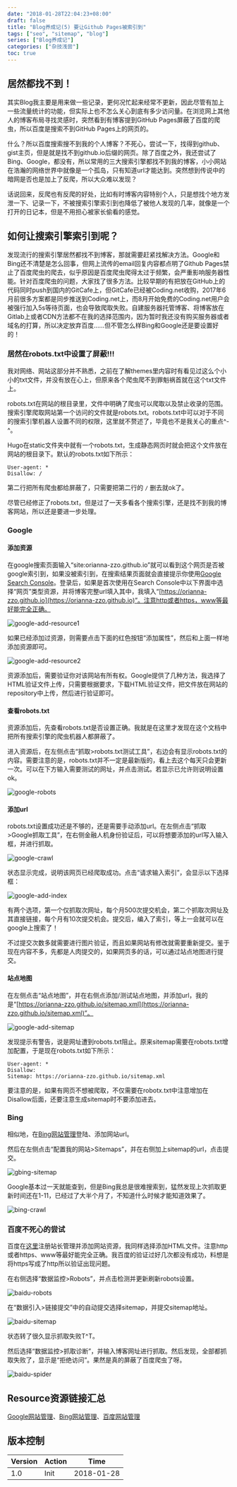 ```yaml
---
date: "2018-01-28T22:04:23+08:00"
draft: false
title: "Blog养成记(5) 要让Github Pages被索引到"
tags: ["seo", "sitemap", "blog"]
series: ["Blog养成记"]
categories: ["杂技浅尝"]
toc: true
---
```




## 居然都找不到！

其实Blog我主要是用来做一些记录，更何况忙起来经常不更新，因此尽管有加上一些流量统计的功能，但实际上也不怎么关心到底有多少访问量。在浏览网上其他人的博客布局寻找灵感时，突然看到有博客提到GitHub Pages屏蔽了百度的爬虫，所以百度是搜索不到GitHub Pages上的网页的。

什么？所以百度搜索搜不到我的个人博客？不死心，尝试一下，找得到github、gist主页，但是就是找不到github.io后缀的网页。除了百度之外，我还尝试了Bing、Google，都没有，所以常用的三大搜索引擎都找不到我的博客，小小网站在浩瀚的网络世界中就像是一个孤岛，只有知道url才能达到。突然想到传说中的暗网是否也是加上了反爬，所以大众难以发现？

话说回来，反爬也有反爬的好处，比如有时博客内容特别个人，只是想找个地方发泄一下、记录一下，不被搜索引擎索引到也降低了被他人发现的几率，就像是一个打开的日记本，但是不用担心被家长偷看的感觉。

## 如何让搜索引擎索引到呢？

发现流行的搜索引擎居然都找不到博客，那就需要赶紧找解决方法。Google和Bing还不清楚是怎么回事，但网上流传的email回复内容都点明了Github Pages禁止了百度爬虫的爬去，似乎原因是百度爬虫爬得太过于频繁，会严重影响服务器性能。针对百度爬虫的问题，大家找了很多方法。比较早期的有把放在GitHub上的代码同时push到国内的GitCafe上，但GitCafe已经被Coding.net收购，2017年6月前很多方案都是同步推送到Coding.net上，而8月开始免费的Coding.net用户会被强行加入5s等待页面，也会导致爬取失败。自建服务器托管博客、将博客放在Gitlab上或者CDN方法都不在我的选择范围内，因为暂时我还没有购买服务器或者域名的打算，所以决定放弃百度……但不管怎么样Bing和Google还是要设置好的！

### 居然在robots.txt中设置了屏蔽!!!

我对网络、网站这部分并不熟悉，之前在了解themes里内容时有看见过这么个小小的txt文件，并没有放在心上，但原来各个爬虫爬不到罪魁祸首就在这个txt文件上。

robots.txt在网站的根目录里，文件中明确了爬虫可以爬取以及禁止收录的范围。搜索引擎爬取网站第一个访问的文件就是robots.txt。robots.txt中可以对于不同的搜索引擎机器人设置不同的权限，这里就不赘述了，毕竟也不是我关心的重点^-^。

Hugo在static文件夹中就有一个robots.txt，生成静态网页时就会把这个文件放在网站的根目录下。默认的robots.txt如下所示：

```
User-agent: *
Disallow: /
```

第二行把所有爬虫都给屏蔽了，只需要把第二行的 `/` 删去就ok了。

尽管已经修正了robots.txt，但是过了一天多看各个搜索引擎，还是找不到我的博客网站，所以还是要进一步处理。

### Google

#### 添加资源

在google搜索页面输入“site:orianna-zzo.github.io”就可以看到这个网页是否被google索引到，如果没被索引到，在搜索结果页面就会直接提示你使用[Google Search Console](www.google.com/webmasters/)。登录后，如果是首次使用在Search Console中以下界面中选择“网页”类型资源，并将博客完整url填入其中，我填入“[https://orianna-zzo.github.io](https://orianna-zzo.github.io)”。注意http或者https，www等最好能完全正确。

![google-add-resource1](/images/series/Blog养成记/5/google-add-resource1.jpg)

如果已经添加过资源，则需要点击下面的红色按钮“添加属性”，然后和上面一样地添加资源即可。

![google-add-resource2](/images/series/Blog养成记/5/google-add-resource2.jpg)

资源添加后，需要验证你对该网站有所有权。Google提供了几种方法，我选择了HTML验证文件上传，只需要根据要求，下载HTML验证文件，把文件放在网站的repository中上传，然后进行验证即可。

#### 查看robots.txt

资源添加后，先查看robots.txt是否设置正确。我就是在这里才发现在这个文档中把所有搜索引擎的爬虫机器人都屏蔽了。

进入资源后，在左侧点击“抓取>robots.txt测试工具”，右边会有显示robots.txt的内容。需要注意的是，robots.txt并不一定是最新版的，看上去这个每天只会更新一次。可以在下方输入需要测试的网址，并点击测试。若显示已允许则说明设置ok。

![google-robots](/images/series/Blog养成记/5/google-robots.jpg)

#### 添加url

robots.txt设置成功还是不够的，还是需要手动添加url。在左侧点击“抓取>Google抓取工具”，在右侧金融人机身份验证后，可以将想要添加的url写入输入框，并进行抓取。

![google-crawl](/images/series/Blog养成记/5/google-crawl.jpg)

状态显示完成，说明该网页已经爬取成功。点击“请求输入索引”，会显示以下选择框：

![google-add-index](/images/series/Blog养成记/5/google-add-index.jpg)

有两个选项，第一个仅抓取次网址，每个月500次提交机会，第二个抓取次网址及其直接链接，每个月有10次提交机会。提交后，编入了索引，等上一会就可以在google上搜索了！

不过提交次数多就需要进行图片验证，而且如果网站有修改就需要重新提交。鉴于现在内容不多，先都是人肉提交的，如果网页多的话，可以通过站点地图进行提交。

#### 站点地图

在左侧点击“站点地图”，并在右侧点添加/测试站点地图，并添加url，我的是“[https://orianna-zzo.github.io/sitemap.xml](https://orianna-zzo.github.io/sitemap.xml)”。

![google-add-sitemap](/images/series/Blog养成记/5/google-add-sitemap.jpg)

发现提示有警告，说是网址遭到robots.txt阻止。原来sitemap需要在robots.txt增加配置，于是现在robots.txt如下所示：

```
User-agent: *
Disallow: 
Sitemap: https://orianna-zzo.github.io/sitemap.xml
```

要注意的是，如果有网页不想被爬取，不仅需要在robotx.txt中注意增加在Disallow后面，还要注意生成sitemap时不要添加进去。

### Bing

相似地，在[Bing网站管理](https://www.bing.com/webmaster/home)登陆、添加网站url。

然后在左侧点击“配置我的网站>Sitemaps”，并在右侧加上sitemap的url，点击提交。

![gbing-sitemap](/images/series/Blog养成记/5/bing-sitemap.jpg)

Google基本过一天就能查到，但是Bing我总是很难搜索到，猛然发现上次抓取更新时间还在1-11，已经过了大半个月了，不知道什么时候才能知道效果了。

![bing-crawl](/images/series/Blog养成记/5/bing-crawl.jpg)

### 百度不死心的尝试

百度在[这里](https://ziyuan.baidu.com/site/)注册站长管理并添加网站资源，我同样选择添加HTML文件。注意http或者https、www等最好能完全正确。我百度的验证过好几次都没有成功，料想是将https写成了http所以验证出现问题。

在右侧选择“数据监控>Robots”，并点击检测并更新刷新robots设置。

![baidu-robots](/images/series/Blog养成记/5/baidu-robots.jpg)

在“数据引入>链接提交”中的自动提交选择sitemap，并提交sitemap地址。

![baidu-sitemap](/images/series/Blog养成记/5/baidu-sitemap.jpg)

状态转了很久显示抓取失败T^T。

然后选择“数据监控>抓取诊断”，并输入博客网址进行抓取。然后发现，全部都抓取失败了，显示是“拒绝访问”。果然是真的屏蔽了百度爬虫了呀。

![baidu-spider](/images/series/Blog养成记/5/baidu-spider.jpg)


## Resource资源链接汇总

[Google网站管理](www.google.com/webmasters/)、[Bing网站管理](https://www.bing.com/webmaster/home)、[百度网站管理](https://ziyuan.baidu.com/site/)

## 版本控制

| Version | Action | Time       |
| ------- | ------ | ---------- |
| 1.0     | Init   | 2018-01-28 |